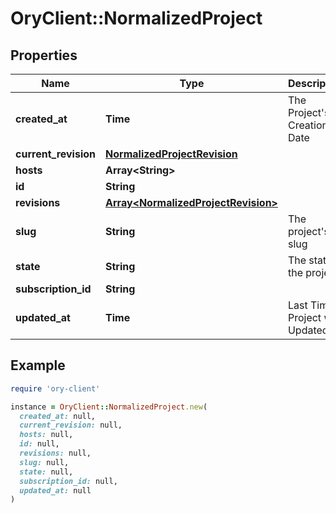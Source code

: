 # OryClient::NormalizedProject

## Properties

| Name | Type | Description | Notes |
| ---- | ---- | ----------- | ----- |
| **created_at** | **Time** | The Project&#39;s Creation Date | [readonly] |
| **current_revision** | [**NormalizedProjectRevision**](NormalizedProjectRevision.md) |  |  |
| **hosts** | **Array&lt;String&gt;** |  |  |
| **id** | **String** |  |  |
| **revisions** | [**Array&lt;NormalizedProjectRevision&gt;**](NormalizedProjectRevision.md) |  |  |
| **slug** | **String** | The project&#39;s slug | [readonly] |
| **state** | **String** | The state of the project. | [readonly] |
| **subscription_id** | **String** |  | [optional] |
| **updated_at** | **Time** | Last Time Project was Updated | [readonly] |

## Example

```ruby
require 'ory-client'

instance = OryClient::NormalizedProject.new(
  created_at: null,
  current_revision: null,
  hosts: null,
  id: null,
  revisions: null,
  slug: null,
  state: null,
  subscription_id: null,
  updated_at: null
)
```

